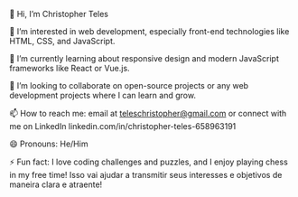 👋 Hi, I’m Christopher Teles

👀 I’m interested in web development, especially front-end technologies like HTML, CSS, and JavaScript.

🌱 I’m currently learning about responsive design and modern JavaScript frameworks like React or Vue.js.

💞️ I’m looking to collaborate on open-source projects or any web development projects where I can learn and grow.

📫 How to reach me: email at teleschristopher@gmail.com or connect with me on LinkedIn 
linkedin.com/in/christopher-teles-658963191 

😄 Pronouns: He/Him

⚡ Fun fact: I love coding challenges and puzzles, and I enjoy playing chess in my free time!
Isso vai ajudar a transmitir seus interesses e objetivos de maneira clara e atraente!

